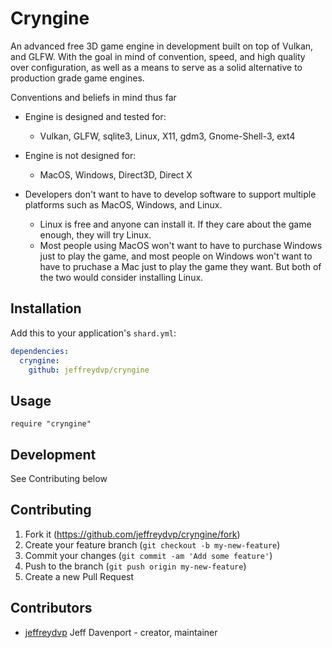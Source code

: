 # Cryngine

An advanced free 3D game engine in development built on top of Vulkan, and GLFW. With the goal in mind of convention, speed, and high quality over configuration, as well as a means to serve as a solid alternative to production grade game engines.

Conventions and beliefs in mind thus far

- Engine is designed and tested for:
  - Vulkan, GLFW, sqlite3, Linux, X11, gdm3, Gnome-Shell-3, ext4
  
- Engine is not designed for:
  - MacOS, Windows, Direct3D, Direct X
  
- Developers don't want to have to develop software to support multiple platforms such as MacOS, Windows, and Linux.
  - Linux is free and anyone can install it. If they care about the game enough, they will try Linux.
  - Most people using MacOS won't want to have to purchase Windows just to play the game, and most people on Windows won't want to have to pruchase a Mac just to play the game they want. But both of the two would consider installing Linux.

## Installation

Add this to your application's `shard.yml`:

```yaml
dependencies:
  cryngine:
    github: jeffreydvp/cryngine
```

## Usage

```crystal
require "cryngine"
```


## Development

See Contributing below

## Contributing

1. Fork it (<https://github.com/jeffreydvp/cryngine/fork>)
2. Create your feature branch (`git checkout -b my-new-feature`)
3. Commit your changes (`git commit -am 'Add some feature'`)
4. Push to the branch (`git push origin my-new-feature`)
5. Create a new Pull Request

## Contributors

- [jeffreydvp](https://github.com/jeffreydvp) Jeff Davenport - creator, maintainer
